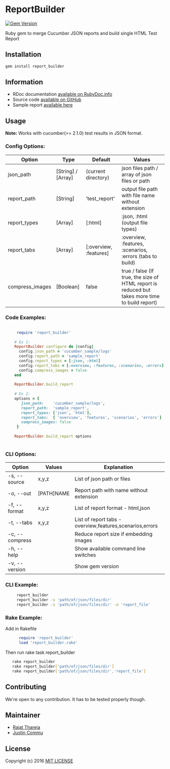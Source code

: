 # ReportBuilder
[![Gem Version](https://badge.fury.io/rb/report_builder.svg)](https://badge.fury.io/rb/report_builder)

Ruby gem to merge Cucumber JSON reports and build single HTML Test Report

## Installation

```bash
gem install report_builder
```

## Information

* RDoc documentation [available on RubyDoc.info](http://www.rubydoc.info/gems/report_builder)
* Source code [available on GitHub](http://github.com/rajatthareja/ReportBuilder)
* Sample report [available here](http://www.rajatthareja.com/reportbuilder/sample.html)

## Usage

**Note:** Works with cucumber(>= 2.1.0) test results in JSON format.

### Config Options:

| Option | Type | Default | Values |
|--------|------|---------|--------|
| json_path | [String] / [Array] | (current directory) | json files path / array of json files or path |
| report_path | [String] | 'test_report' | output file path with file name without extension |
| report_types | [Array] | [:html] | :json, :html (output file types) |
| report_tabs | [Array] | [:overview, :features] | :overview, :features, :scenarios, :errors (tabs to build) |
| compress_images | [Boolean] | false | true / false (If true, the size of HTML report is reduced but takes more time to build report) |

### Code Examples:

```ruby

     require 'report_builder'
    
    # Ex 1:
    ReportBuilder.configure do |config|
      config.json_path = 'cucumber_sample/logs'
      config.report_path = 'sample_report'
      config.report_types = [:json, :html]
      config.report_tabs = [:overview, :features, :scenarios, :errors]
      config.compress_images = false
    end
    
    ReportBuilder.build_report
    
    # Ex 2:
    options = {
       json_path:    'cucumber_sample/logs',
       report_path:  'sample_report',
       report_types: ['json', 'html'],
       report_tabs:  [ 'overview', 'features', 'scenarios', 'errors']
       compress_images: false
     }
    
    ReportBuilder.build_report options
        
```

### CLI Options:

| Option         | Values     | Explanation                                              |
|----------------|------------|----------------------------------------------------------|
| -s, --source   | x,y,z      | List of json path or files                               |
| -o, --out      | [PATH]NAME | Report path with name without extension                  |
| -f, --format   | x,y,z      | List of report format - html,json                        |
| -t, --tabs     | x,y,z      | List of report tabs - overview,features,scenarios,errors |
| -c, --compress |            | Reduce report size if embedding images                   |
| -h, --help     |            | Show available command line switches                     |
| -v, --version  |            | Show gem version                                         |

### CLI Example:

```bash
     report_builder
     report_builder -s 'path/of/json/files/dir'
     report_builder -s 'path/of/json/files/dir' -o 'report_file'
```

### Rake Example:

Add in Rakefile
```ruby
      require 'report_builder'
      load 'report_builder.rake'
```
Then run rake task report_builder

```bash
   rake report_builder
   rake report_builder['path/of/json/files/dir']
   rake report_builder['path/of/json/files/dir','report_file']
```

## Contributing

We're open to any contribution. It has to be tested properly though.

## Maintainer

* [Rajat Thareja](http://www.rajatthareja.com)
* [Justin Commu](https://github.com/tk8817)

## License

Copyright (c) 2016 [MIT LICENSE](LICENSE)
